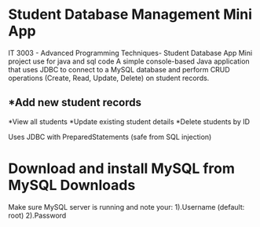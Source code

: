 # Student Database Management Mini App

IT 3003 - Advanced Programming Techniques- Student Database App Mini project use for java and sql code 
A simple console-based Java application that uses JDBC to connect to a MySQL database and perform CRUD operations (Create, Read, Update, Delete) on student records.

## *Add new student records ##
*View all students
*Update existing student details
*Delete students by ID

Uses JDBC with PreparedStatements (safe from SQL injection)

# Download and install MySQL from MySQL Downloads
Make sure MySQL server is running and note your:       1).Username (default: root)
                                                       2).Password
